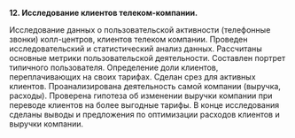 <b>12. Исследование клиентов телеком-компании.</b>

Исследование данных о пользовательской активности (телефонные звонки) колл-центров, клиентов телеком компании. Проведен исследовательский и статистический анализ данных. 
Рассчитаны основные метрики пользовательской деятельности. Составлен портрет типичного пользователя. Определение доли клиентов, переплачивающих на своих тарифах. Сделан срез для активных клиентов.
Проанализирована деятельность самой компании (выручка, расходы).
Проверена гипотеза об изменении выручки компании при переводе клиентов на более выгодные тарифы.
В конце исследования сделаны выводы и предложения по оптимизации расходов клиентов и выручки компании.

